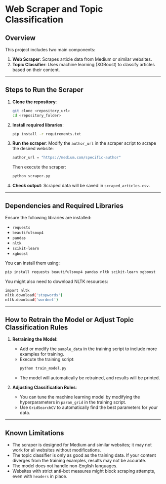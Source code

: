 
# Web Scraper and Topic Classification

## Overview
This project includes two main components:
1. **Web Scraper**: Scrapes article data from Medium or similar websites.
2. **Topic Classifier**: Uses machine learning (XGBoost) to classify articles based on their content.

---

## Steps to Run the Scraper

1. **Clone the repository**:
   ```bash
   git clone <repository_url>
   cd <repository_folder>
   ```

2. **Install required libraries**:
   ```bash
   pip install -r requirements.txt
   ```

3. **Run the scraper**:
   Modify the `author_url` in the scraper script to scrape the desired website:
   ```python
   author_url = "https://medium.com/specific-author"
   ```

   Then execute the scraper:
   ```bash
   python scraper.py
   ```

4. **Check output**: Scraped data will be saved in `scraped_articles.csv`.

---

## Dependencies and Required Libraries

Ensure the following libraries are installed:

- `requests`
- `beautifulsoup4`
- `pandas`
- `nltk`
- `scikit-learn`
- `xgboost`

You can install them using:
```bash
pip install requests beautifulsoup4 pandas nltk scikit-learn xgboost
```

You might also need to download NLTK resources:
```bash
import nltk
nltk.download('stopwords')
nltk.download('wordnet')
```

---

## How to Retrain the Model or Adjust Topic Classification Rules

1. **Retraining the Model**:
   - Add or modify the `sample_data` in the training script to include more examples for training.
   - Execute the training script:
     ```bash
     python train_model.py
     ```
   - The model will automatically be retrained, and results will be printed.

2. **Adjusting Classification Rules**:
   - You can tune the machine learning model by modifying the hyperparameters in `param_grid` in the training script.
   - Use `GridSearchCV` to automatically find the best parameters for your data.

---

## Known Limitations

- The scraper is designed for Medium and similar websites; it may not work for all websites without modifications.
- The topic classifier is only as good as the training data. If your content diverges from the training examples, results may not be accurate.
- The model does not handle non-English languages.
- Websites with strict anti-bot measures might block scraping attempts, even with `headers` in place.
``` 

